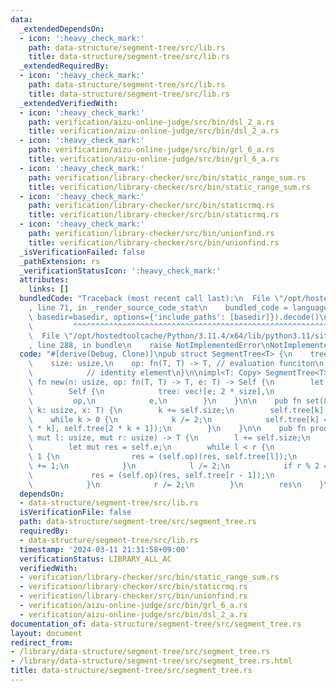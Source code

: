 ```yaml
---
data:
  _extendedDependsOn:
  - icon: ':heavy_check_mark:'
    path: data-structure/segment-tree/src/lib.rs
    title: data-structure/segment-tree/src/lib.rs
  _extendedRequiredBy:
  - icon: ':heavy_check_mark:'
    path: data-structure/segment-tree/src/lib.rs
    title: data-structure/segment-tree/src/lib.rs
  _extendedVerifiedWith:
  - icon: ':heavy_check_mark:'
    path: verification/aizu-online-judge/src/bin/dsl_2_a.rs
    title: verification/aizu-online-judge/src/bin/dsl_2_a.rs
  - icon: ':heavy_check_mark:'
    path: verification/aizu-online-judge/src/bin/grl_6_a.rs
    title: verification/aizu-online-judge/src/bin/grl_6_a.rs
  - icon: ':heavy_check_mark:'
    path: verification/library-checker/src/bin/static_range_sum.rs
    title: verification/library-checker/src/bin/static_range_sum.rs
  - icon: ':heavy_check_mark:'
    path: verification/library-checker/src/bin/staticrmq.rs
    title: verification/library-checker/src/bin/staticrmq.rs
  - icon: ':heavy_check_mark:'
    path: verification/library-checker/src/bin/unionfind.rs
    title: verification/library-checker/src/bin/unionfind.rs
  _isVerificationFailed: false
  _pathExtension: rs
  _verificationStatusIcon: ':heavy_check_mark:'
  attributes:
    links: []
  bundledCode: "Traceback (most recent call last):\n  File \"/opt/hostedtoolcache/Python/3.11.4/x64/lib/python3.11/site-packages/onlinejudge_verify/documentation/build.py\"\
    , line 71, in _render_source_code_stat\n    bundled_code = language.bundle(stat.path,\
    \ basedir=basedir, options={'include_paths': [basedir]}).decode()\n          \
    \         ^^^^^^^^^^^^^^^^^^^^^^^^^^^^^^^^^^^^^^^^^^^^^^^^^^^^^^^^^^^^^^^^^^^^^^^^^^^^^^^^^\n\
    \  File \"/opt/hostedtoolcache/Python/3.11.4/x64/lib/python3.11/site-packages/onlinejudge_verify/languages/rust.py\"\
    , line 288, in bundle\n    raise NotImplementedError\nNotImplementedError\n"
  code: "#[derive(Debug, Clone)]\npub struct SegmentTree<T> {\n    tree: Vec<T>,\n\
    \    size: usize,\n    op: fn(T, T) -> T, // evaluation funciton\n    e: T,  \
    \            // identity element\n}\n\nimpl<T: Copy> SegmentTree<T> {\n    pub\
    \ fn new(n: usize, op: fn(T, T) -> T, e: T) -> Self {\n        let size = n.next_power_of_two();\n\
    \        Self {\n            tree: vec![e; 2 * size],\n            size,\n   \
    \         op,\n            e,\n        }\n    }\n\n    pub fn set(&mut self, mut\
    \ k: usize, x: T) {\n        k += self.size;\n        self.tree[k] = x;\n    \
    \    while k > 0 {\n            k /= 2;\n            self.tree[k] = (self.op)(self.tree[2\
    \ * k], self.tree[2 * k + 1]);\n        }\n    }\n\n    pub fn prod(&mut self,\
    \ mut l: usize, mut r: usize) -> T {\n        l += self.size;\n        r += self.size;\n\
    \        let mut res = self.e;\n        while l < r {\n            if l % 2 ==\
    \ 1 {\n                res = (self.op)(res, self.tree[l]);\n                l\
    \ += 1;\n            }\n            l /= 2;\n            if r % 2 == 1 {\n   \
    \             res = (self.op)(res, self.tree[r - 1]);\n                r -= 1;\n\
    \            }\n            r /= 2;\n        }\n        res\n    }\n}\n"
  dependsOn:
  - data-structure/segment-tree/src/lib.rs
  isVerificationFile: false
  path: data-structure/segment-tree/src/segment_tree.rs
  requiredBy:
  - data-structure/segment-tree/src/lib.rs
  timestamp: '2024-03-11 21:31:58+09:00'
  verificationStatus: LIBRARY_ALL_AC
  verifiedWith:
  - verification/library-checker/src/bin/static_range_sum.rs
  - verification/library-checker/src/bin/staticrmq.rs
  - verification/library-checker/src/bin/unionfind.rs
  - verification/aizu-online-judge/src/bin/grl_6_a.rs
  - verification/aizu-online-judge/src/bin/dsl_2_a.rs
documentation_of: data-structure/segment-tree/src/segment_tree.rs
layout: document
redirect_from:
- /library/data-structure/segment-tree/src/segment_tree.rs
- /library/data-structure/segment-tree/src/segment_tree.rs.html
title: data-structure/segment-tree/src/segment_tree.rs
---
```

